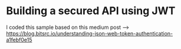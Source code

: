 # Building a secured API using JWT

I coded this sample based on this medium post --> https://blog.bitsrc.io/understanding-json-web-token-authentication-a1febf0e15